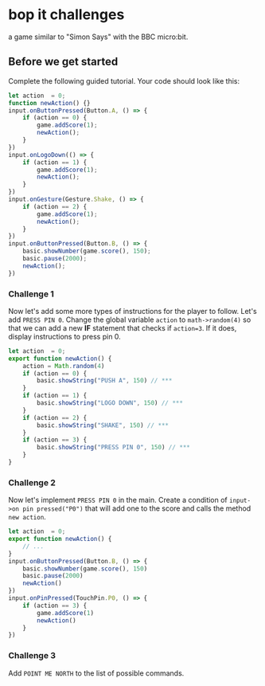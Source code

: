 # bop it challenges

a game similar to "Simon Says" with the BBC micro:bit.

## Before we get started

Complete the following guided tutorial. Your code should look like this:

```typescript
let action  = 0;
function newAction() {}
input.onButtonPressed(Button.A, () => {
    if (action == 0) {
        game.addScore(1);
        newAction();
    }
})
input.onLogoDown(() => {
    if (action == 1) {
        game.addScore(1);
        newAction();
    }
}) 
input.onGesture(Gesture.Shake, () => {
    if (action == 2) {
        game.addScore(1);
        newAction();
    }
}) 
input.onButtonPressed(Button.B, () => {
    basic.showNumber(game.score(), 150);
    basic.pause(2000);
    newAction();
}) 
```

### Challenge 1

Now let's add some more types of instructions for the player to follow. Let's add `PRESS PIN 0`. 
Change the global variable `action` to `math->random(4)` so that we can add a new **IF** statement that checks if `action=3`. If it does, display instructions to press pin 0.

```typescript
let action  = 0;
export function newAction() {
    action = Math.random(4)
    if (action == 0) {
        basic.showString("PUSH A", 150) // ***
    }
    if (action == 1) {
        basic.showString("LOGO DOWN", 150) // ***
    }
    if (action == 2) {
        basic.showString("SHAKE", 150) // ***
    }
    if (action == 3) {
        basic.showString("PRESS PIN 0", 150) // ***
    }
}
```

### Challenge 2

Now let's implement `PRESS PIN 0` in the main. Create a condition of `input->on pin pressed("P0")` that will add one to the score and calls the method `new action`.

```typescript
let action  = 0;
export function newAction() {
    // ...
}
input.onButtonPressed(Button.B, () => {
    basic.showNumber(game.score(), 150)
    basic.pause(2000)
    newAction()
})
input.onPinPressed(TouchPin.P0, () => {
    if (action == 3) {
        game.addScore(1)
        newAction()
    }
})
```

### Challenge 3

Add `POINT ME NORTH` to the list of possible commands.

